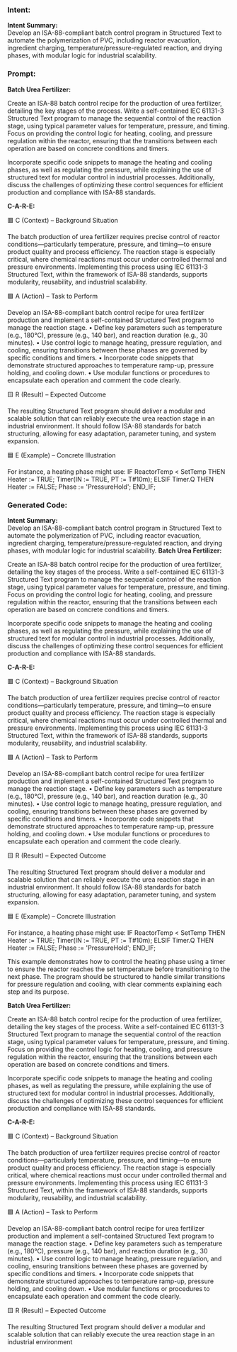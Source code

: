 ### Intent:
**Intent Summary:**  
Develop an ISA-88-compliant batch control program in Structured Text to automate the polymerization of PVC, including reactor evacuation, ingredient charging, temperature/pressure-regulated reaction, and drying phases, with modular logic for industrial scalability.

### Prompt:
**Batch Urea Fertilizer:**

Create an ISA-88 batch control recipe for the production of urea fertilizer, detailing the key stages of the process. Write a self-contained IEC 61131-3 Structured Text program to manage the sequential control of the reaction stage, using typical parameter values for temperature, pressure, and timing. Focus on providing the control logic for heating, cooling, and pressure regulation within the reactor, ensuring that the transitions between each operation are based on concrete conditions and timers.

Incorporate specific code snippets to manage the heating and cooling phases, as well as regulating the pressure, while explaining the use of structured text for modular control in industrial processes. Additionally, discuss the challenges of optimizing these control sequences for efficient production and compliance with ISA-88 standards.


**C-A-R-E:**

🟥 C (Context) – Background Situation

The batch production of urea fertilizer requires precise control of reactor conditions—particularly temperature, pressure, and timing—to ensure product quality and process efficiency. The reaction stage is especially critical, where chemical reactions must occur under controlled thermal and pressure environments. Implementing this process using IEC 61131-3 Structured Text, within the framework of ISA-88 standards, supports modularity, reusability, and industrial scalability.

🟩 A (Action) – Task to Perform

Develop an ISA-88-compliant batch control recipe for urea fertilizer production and implement a self-contained Structured Text program to manage the reaction stage.
	•	Define key parameters such as temperature (e.g., 180°C), pressure (e.g., 140 bar), and reaction duration (e.g., 30 minutes).
	•	Use control logic to manage heating, pressure regulation, and cooling, ensuring transitions between these phases are governed by specific conditions and timers.
	•	Incorporate code snippets that demonstrate structured approaches to temperature ramp-up, pressure holding, and cooling down.
	•	Use modular functions or procedures to encapsulate each operation and comment the code clearly.

🟨 R (Result) – Expected Outcome

The resulting Structured Text program should deliver a modular and scalable solution that can reliably execute the urea reaction stage in an industrial environment. It should follow ISA-88 standards for batch structuring, allowing for easy adaptation, parameter tuning, and system expansion.

🟦 E (Example) – Concrete Illustration

For instance, a heating phase might use:
IF ReactorTemp < SetTemp THEN
   Heater := TRUE;
   Timer(IN := TRUE, PT := T#10m);
ELSIF Timer.Q THEN
   Heater := FALSE;
   Phase := 'PressureHold';
END_IF;

### Generated Code:
**Intent Summary:**  
Develop an ISA-88-compliant batch control program in Structured Text to automate the polymerization of PVC, including reactor evacuation, ingredient charging, temperature/pressure-regulated reaction, and drying phases, with modular logic for industrial scalability.
**Batch Urea Fertilizer:**

Create an ISA-88 batch control recipe for the production of urea fertilizer, detailing the key stages of the process. Write a self-contained IEC 61131-3 Structured Text program to manage the sequential control of the reaction stage, using typical parameter values for temperature, pressure, and timing. Focus on providing the control logic for heating, cooling, and pressure regulation within the reactor, ensuring that the transitions between each operation are based on concrete conditions and timers.

Incorporate specific code snippets to manage the heating and cooling phases, as well as regulating the pressure, while explaining the use of structured text for modular control in industrial processes. Additionally, discuss the challenges of optimizing these control sequences for efficient production and compliance with ISA-88 standards.


**C-A-R-E:**

🟥 C (Context) – Background Situation

The batch production of urea fertilizer requires precise control of reactor conditions—particularly temperature, pressure, and timing—to ensure product quality and process efficiency. The reaction stage is especially critical, where chemical reactions must occur under controlled thermal and pressure environments. Implementing this process using IEC 61131-3 Structured Text, within the framework of ISA-88 standards, supports modularity, reusability, and industrial scalability.

🟩 A (Action) – Task to Perform

Develop an ISA-88-compliant batch control recipe for urea fertilizer production and implement a self-contained Structured Text program to manage the reaction stage.
	•	Define key parameters such as temperature (e.g., 180°C), pressure (e.g., 140 bar), and reaction duration (e.g., 30 minutes).
	•	Use control logic to manage heating, pressure regulation, and cooling, ensuring transitions between these phases are governed by specific conditions and timers.
	•	Incorporate code snippets that demonstrate structured approaches to temperature ramp-up, pressure holding, and cooling down.
	•	Use modular functions or procedures to encapsulate each operation and comment the code clearly.

🟨 R (Result) – Expected Outcome

The resulting Structured Text program should deliver a modular and scalable solution that can reliably execute the urea reaction stage in an industrial environment. It should follow ISA-88 standards for batch structuring, allowing for easy adaptation, parameter tuning, and system expansion.

🟦 E (Example) – Concrete Illustration

For instance, a heating phase might use:
IF ReactorTemp < SetTemp THEN
   Heater := TRUE;
   Timer(IN := TRUE, PT := T#10m);
ELSIF Timer.Q THEN
   Heater := FALSE;
   Phase := 'PressureHold';
END_IF; 

This example demonstrates how to control the heating phase using a timer to ensure the reactor reaches the set temperature before transitioning to the next phase. The program should be structured to handle similar transitions for pressure regulation and cooling, with clear comments explaining each step and its purpose.

**Batch Urea Fertilizer:**

Create an ISA-88 batch control recipe for the production of urea fertilizer, detailing the key stages of the process. Write a self-contained IEC 61131-3 Structured Text program to manage the sequential control of the reaction stage, using typical parameter values for temperature, pressure, and timing. Focus on providing the control logic for heating, cooling, and pressure regulation within the reactor, ensuring that the transitions between each operation are based on concrete conditions and timers.

Incorporate specific code snippets to manage the heating and cooling phases, as well as regulating the pressure, while explaining the use of structured text for modular control in industrial processes. Additionally, discuss the challenges of optimizing these control sequences for efficient production and compliance with ISA-88 standards.


**C-A-R-E:**

🟥 C (Context) – Background Situation

The batch production of urea fertilizer requires precise control of reactor conditions—particularly temperature, pressure, and timing—to ensure product quality and process efficiency. The reaction stage is especially critical, where chemical reactions must occur under controlled thermal and pressure environments. Implementing this process using IEC 61131-3 Structured Text, within the framework of ISA-88 standards, supports modularity, reusability, and industrial scalability.

🟩 A (Action) – Task to Perform

Develop an ISA-88-compliant batch control recipe for urea fertilizer production and implement a self-contained Structured Text program to manage the reaction stage.
	•	Define key parameters such as temperature (e.g., 180°C), pressure (e.g., 140 bar), and reaction duration (e.g., 30 minutes).
	•	Use control logic to manage heating, pressure regulation, and cooling, ensuring transitions between these phases are governed by specific conditions and timers.
	•	Incorporate code snippets that demonstrate structured approaches to temperature ramp-up, pressure holding, and cooling down.
	•	Use modular functions or procedures to encapsulate each operation and comment the code clearly.

🟨 R (Result) – Expected Outcome

The resulting Structured Text program should deliver a modular and scalable solution that can reliably execute the urea reaction stage in an industrial environment
